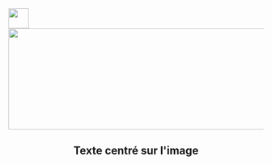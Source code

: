 <img src="https://raw.githubusercontent.com/innng/innng/master/assets/kyubey.gif" height="40" />


<div align="center">
  <img src="https://via.placeholder.com/600x200" width="600" height="200">
  <h2 align="center">Texte centré sur l'image</h2>
</div>
